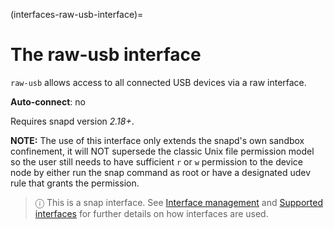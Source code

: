(interfaces-raw-usb-interface)=
# The raw-usb interface

`raw-usb`  allows access to all connected USB devices via a raw interface.

**Auto-connect**: no

Requires snapd version _2.18+_.

**NOTE:** The use of this interface only extends the snapd's own sandbox confinement, it will NOT supersede the classic Unix file permission model so the user still needs to have sufficient `r` or `w` permission to the device node by either run the snap command as root or have a designated udev rule that grants the permission.

> ⓘ  This is a snap interface. See [Interface management](/) and [Supported interfaces](/interfaces/index) for further details on how interfaces are used.

